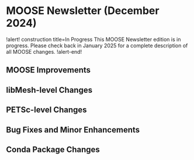 # MOOSE Newsletter (December 2024)

!alert! construction title=In Progress
This MOOSE Newsletter edition is in progress. Please check back in January 2025
for a complete description of all MOOSE changes.
!alert-end!

## MOOSE Improvements

## libMesh-level Changes

## PETSc-level Changes

## Bug Fixes and Minor Enhancements

## Conda Package Changes
